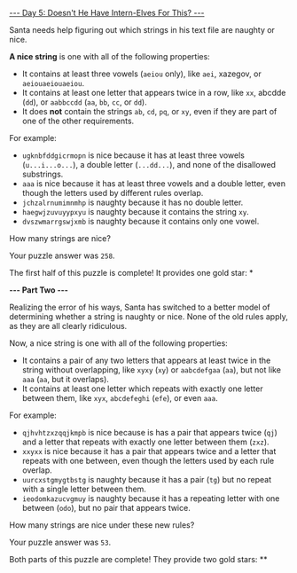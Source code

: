 [--- Day 5: Doesn't He Have Intern-Elves For This? ---](https://adventofcode.com/2015/day/5)

Santa needs help figuring out which strings in his text file are naughty or nice.

**A nice string** is one with all of the following properties:

  - It contains at least three vowels (`aeiou` only), like `aei`, xazegov, or `aeiouaeiouaeiou`.
  - It contains at least one letter that appears twice in a row, like `xx`, abcdde (`dd`), or `aabbccdd` (`aa`, `bb`, `cc`, or `dd`).
  - It does **not** contain the strings `ab`, `cd`, `pq`, or `xy`, even if they are part of one of the other requirements.

For example:

  - `ugknbfddgicrmopn` is nice because it has at least three vowels (`u...i...o...`), a double letter (`...dd...`), and none of the disallowed substrings.
  - `aaa` is nice because it has at least three vowels and a double letter, even though the letters used by different rules overlap.
  - `jchzalrnumimnmhp` is naughty because it has no double letter.
  - `haegwjzuvuyypxyu` is naughty because it contains the string `xy`.
  - `dvszwmarrgswjxmb` is naughty because it contains only one vowel.

How many strings are nice?

Your puzzle answer was `258`.

The first half of this puzzle is complete! It provides one gold star: *

**--- Part Two ---**

Realizing the error of his ways, Santa has switched to a better model of determining whether a string is naughty or nice. None of the old rules apply, as they are all clearly ridiculous.

Now, a nice string is one with all of the following properties:

  - It contains a pair of any two letters that appears at least twice in the string without overlapping, like `xyxy` (`xy`) or `aabcdefgaa` (`aa`), but not like `aaa` (`aa`, but it overlaps).
  - It contains at least one letter which repeats with exactly one letter between them, like `xyx`, `abcdefeghi` (`efe`), or even `aaa`.

For example:

  - `qjhvhtzxzqqjkmpb` is nice because is has a pair that appears twice (`qj`) and a letter that repeats with exactly one letter between them (`zxz`).
  - `xxyxx` is nice because it has a pair that appears twice and a letter that repeats with one between, even though the letters used by each rule overlap.
  - `uurcxstgmygtbstg` is naughty because it has a pair (`tg`) but no repeat with a single letter between them.
  - `ieodomkazucvgmuy` is naughty because it has a repeating letter with one between (`odo`), but no pair that appears twice.

How many strings are nice under these new rules?

Your puzzle answer was `53`.

Both parts of this puzzle are complete! They provide two gold stars: **